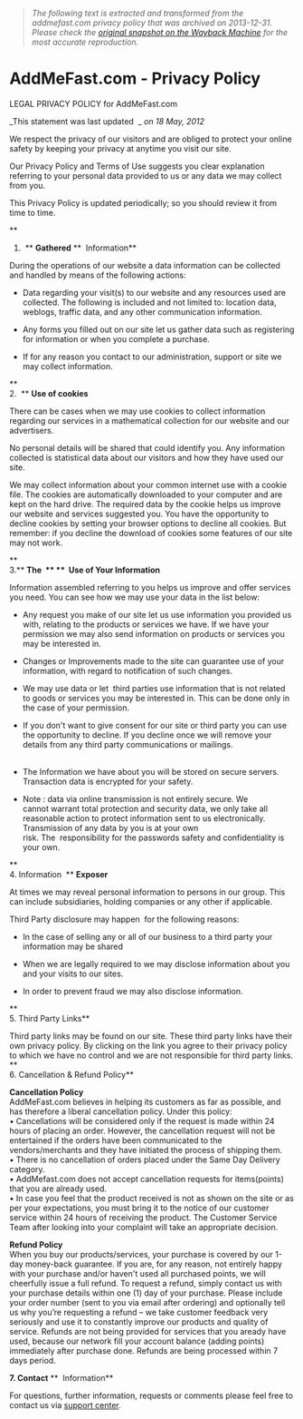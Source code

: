 > *The following text is extracted and transformed from the addmefast.com privacy policy that was archived on 2013-12-31. Please check the [original snapshot on the Wayback Machine](https://web.archive.org/web/20131231215639id_/http%3A//addmefast.com/privacy.html) for the most accurate reproduction.*

# AddMeFast.com - Privacy Policy

LEGAL PRIVACY POLICY for AddMeFast.com

_This statement was last updated  _ _on 18 May, 2012_

  
We respect the privacy of our visitors and are obliged to protect your online safety by keeping your privacy at anytime you visit our site.

Our Privacy Policy and Terms of Use suggests you clear explanation referring to your personal data provided to us or any data we may collect from you.

This Privacy Policy is updated periodically; so you should review it from time to time.

**  
1.  ** **Gathered** **  Information**

During the operations of our website a data information can be collected and handled by means of the following actions:

  * Data regarding your visit(s) to our website and any resources used are collected. The following is included and not limited to: location data, weblogs, traffic data, and any other communication information.


  * Any forms you filled out on our site let us gather data such as registering for information or when you complete a purchase.
  * If for any reason you contact to our administration, support or site we may collect information.



**  
2.  ** **Use of cookies**

There can be cases when we may use cookies to collect information regarding our services in a mathematical collection for our website and our advertisers.

No personal details will be shared that could identify you. Any information collected is statistical data about our visitors and how they have used our site.

We may collect information about your common internet use with a cookie file. The cookies are automatically downloaded to your computer and are kept on the hard drive. The required data by the cookie helps us improve our website and services suggested you. You have the opportunity to decline cookies by setting your browser options to decline all cookies. But remember: if you decline the download of cookies some features of our site may not work.

**  
3.** **The  ** **  Use of Your Information**

Information assembled referring to you helps us improve and offer services you need. You can see how we may use your data in the list below:

  * Any request you make of our site let us use information you provided us with, relating to the products or services we have. If we have your permission we may also send information on products or services you may be interested in.


  * Changes or Improvements made to the site can guarantee use of your information, with regard to notification of such changes.
  * We may use data or let  third parties use information that is not related to goods or services you may be interested in. This can be done only in the case of your permission.


  * If you don't want to give consent for our site or third party you can use the opportunity to decline. If you decline once we will remove your details from any third party communications or mailings.  
 
  * The Information we have about you will be stored on secure servers. Transaction data is encrypted for your safety.


  * Note : data via online transmission is not entirely secure. We cannot warrant total protection and security data, we only take all reasonable action to protect information sent to us electronically. Transmission of any data by you is at your own risk. The  responsibility for the passwords safety and confidentiality is your own.



**  
4\. Information  ** **Exposer**

At times we may reveal personal information to persons in our group. This can include subsidiaries, holding companies or any other if applicable.

Third Party disclosure may happen  for the following reasons:

  * In the case of selling any or all of our business to a third party your information may be shared


  * When we are legally required to we may disclose information about you and your visits to our sites.


  * In order to prevent fraud we may also disclose information.



**  
5\. Third Party Links**

Third party links may be found on our site. These third party links have their own privacy policy. By clicking on the link you agree to their privacy policy to which we have no control and we are not responsible for third party links. **  
6\. Cancellation & Refund Policy**

**Cancellation Policy**  
AddMeFast.com believes in helping its customers as far as possible, and has therefore a liberal cancellation policy. Under this policy:  
• Cancellations will be considered only if the request is made within 24 hours of placing an order. However, the cancellation request will not be entertained if the orders have been communicated to the vendors/merchants and they have initiated the process of shipping them.  
• There is no cancellation of orders placed under the Same Day Delivery category.  
• AddMefast.com does not accept cancellation requests for items(points) that you are already used.  
• In case you feel that the product received is not as shown on the site or as per your expectations, you must bring it to the notice of our customer service within 24 hours of receiving the product. The Customer Service Team after looking into your complaint will take an appropriate decision.

**Refund Policy**  
When you buy our products/services, your purchase is covered by our 1-day money-back guarantee. If you are, for any reason, not entirely happy with your purchase and/or haven't used all purchased points, we will cheerfully issue a full refund. To request a refund, simply contact us with your purchase details within one (1) day of your purchase. Please include your order number (sent to you via email after ordering) and optionally tell us why you’re requesting a refund – we take customer feedback very seriously and use it to constantly improve our products and quality of service. Refunds are not being provided for services that you aready have used, because our network fill your account balance (adding points) immediately after purchase done. Refunds are being processed within 7 days period.

**7\. Contact** **  Information**

For questions, further information, requests or comments please feel free to contact us via [support center](http://support.addmefast.com/ "AddMeFast.com - Support Center").
